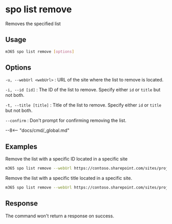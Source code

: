 # spo list remove

Removes the specified list

## Usage

```sh
m365 spo list remove [options]
```

## Options

`-u, --webUrl <webUrl>`
: URL of the site where the list to remove is located.

`-i, --id [id]`
: The ID of the list to remove. Specify either `id` or `title` but not both.

`-t, --title [title]`
: Title of the list to remove. Specify either `id` or `title` but not both.

`--confirm`
: Don't prompt for confirming removing the list.

--8<-- "docs/cmd/_global.md"

## Examples

Remove the list with a specific ID located in a specific site

```sh
m365 spo list remove --webUrl https://contoso.sharepoint.com/sites/project-x --id 0cd891ef-afce-4e55-b836-fce03286cccf
```

Remove the list with a specific title located in a specific site.

```sh
m365 spo list remove --webUrl https://contoso.sharepoint.com/sites/project-x --title 'List 1'
```

## Response

The command won't return a response on success.
